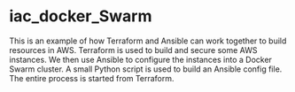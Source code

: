 # iac_docker_Swarm
This is an example of how Terraform and Ansible can work together to build resources in AWS.
Terraform is used to build and secure some AWS instances.  We then use Ansible to configure
the instances into a Docker Swarm cluster.  A small Python script is used to build an 
Ansible config file.
The entire process is started from Terraform.
